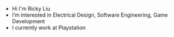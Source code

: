 - Hi I'm Ricky Liu
- I’m interested in Electrical Design, Software Engineering, Game Development
- I currently work at Playstation

<!---
RickyLGH/RickyLGH is a ✨ special ✨ repository because its `README.md` (this file) appears on your GitHub profile.
You can click the Preview link to take a look at your changes.
--->
